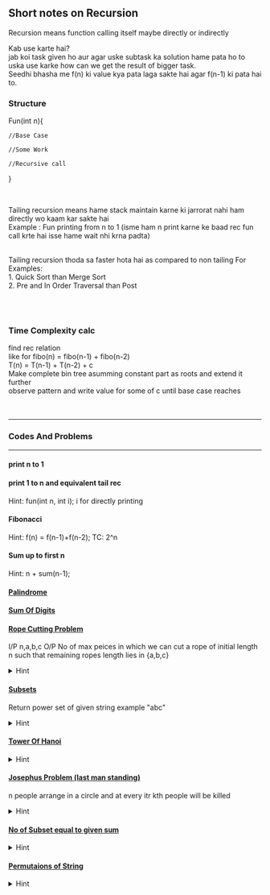 ## Short notes on Recursion


Recursion means function calling itself maybe directly or indirectly <br>

Kab use karte hai? <br>
jab koi task given ho aur agar uske subtask ka solution hame pata ho to uska use karke how can we get the result of bigger task.
<br>
Seedhi bhasha me f(n) ki value kya pata laga sakte hai agar f(n-1) ki pata hai to.<br>

### Structure
Fun(int n){

    //Base Case

    //Some Work

    //Recursive call

}

<br>

Tailing recursion means hame stack maintain karne ki jarrorat nahi ham directly wo kaam kar sakte hai 
<br>
Example : Fun printing from n to 1 (isme ham n print karne ke baad rec fun call krte hai isse hame wait nhi krna padta)<br>

<br>
Tailing recursion thoda sa faster hota hai as compared to non tailing For Examples: <br>
1. Quick Sort than Merge Sort <br>
2. Pre and In Order Traversal than Post<br>

<br><br>

### Time Complexity calc<br>
find rec relation <br>
like for fibo(n) = fibo(n-1) + fibo(n-2) <br>
T(n) = T(n-1) + T(n-2) + c <br>
Make complete bin tree asumming constant part as roots and extend it further <br>
observe pattern and write value for some of c until base case reaches<br><br><br>


--- 
### Codes And Problems<br>
--- 

#### print n to 1
#### print 1 to n and equivalent tail rec 
Hint: fun(int n, int i); i for directly printing<br>
#### Fibonacci
Hint: f(n) = f(n-1)+f(n-2); TC: 2^n<br>
#### Sum up to first n
Hint: n + sum(n-1);

#### [Palindrome](Recursion/PalindromeRCrsn.cpp)

#### [Sum Of Digits](Recursion/SumOfDigitsRcrsn.cpp)

#### [Rope Cutting Problem](Recursion/RopeCuttingRcrsn.cpp)


I/P n,a,b,c 
O/P No of max peices in which we can cut a rope of initial length n such that remaining ropes length lies in {a,b,c} 

<details>
<summary>Hint</summary>

    Base Case n==0 return 0; And n<0 return -1;
    ways(n,a,b,c) will call 
    res = max of the three ways (n-a,a,b,c), (n-b,a,b,c) and (n-c,a,b,c) 
    if all will return -1 then cuts are invalid simply return -1;
    return 1 + res;
</details>

#### [Subsets](Recursion/SubsetRcrsn.cpp)
Return power set of given string example "abc" 

<details>
<summary>Hint</summary>

    Two rec calls for subset(str,newstr,i)
    First: subset(str,newstr,i+1);
    Second: subset(str,newstr+str[i],i+1)
</details>

#### [Tower Of Hanoi](Recursion/TowerOfHanoi.cpp)
<details>
<summary>Hint</summary>
<br>

    Hint: Fun is(n,src,hlp,dst)
    BaseCase: if(n == 1) print src to dst

    Two rec call 
    First: first move from src to hlp using dst
    Between this print src to dst;
    Second: move from hlp to dst using src

    T(n) = 2T(n-1) + c
</details>

#### [Josephus Problem (last man standing)](Recursion/JosephusCircle.cpp)
n people arrange in a circle and at every itr kth people will be killed <br>
<details>
<summary>Hint</summary>

    Hint: Sol for 0 based indexing think if chote part ka soln pata hai to bade part ka kaise nikale 
    //BaseCase If n == 1 matlab ek hi hai 0 wala 
    {F(n,k) = [F(n-1)+k]%n} 
</details>

#### [No of Subset equal to given sum](Recursion/EqualSumSubsets.cpp)
<details>
<summary>Hint</summary>


    Hint: Alag Alag subset banaane se accha ek su, variable leke chalo
    f(v,k,i,sum) will call with ctr = sum + sum+v[i]
    //BaseCase when i == v.size() return sum == k?1:0;
</details>

#### [Permutaions of String ](Recursion/PermutationsOfString.cpp)
<details>
<summary>Hint</summary>

    Halke me mat lena bawa 
    Age wale ko fix krte jo bache honge unhe permute fun sambhal lega 
    rec function k andar loop bhi hoga 
    f(str,i){
    if(i == str.size()-1) print str return;

    for(j = i to str.size()){
            swap(str[i],str[j])
            permute(str,i+1)
            swap(str[i],str[j])
    }
    }
    isko samajh dalaa to life jhingalalaa
</details>
